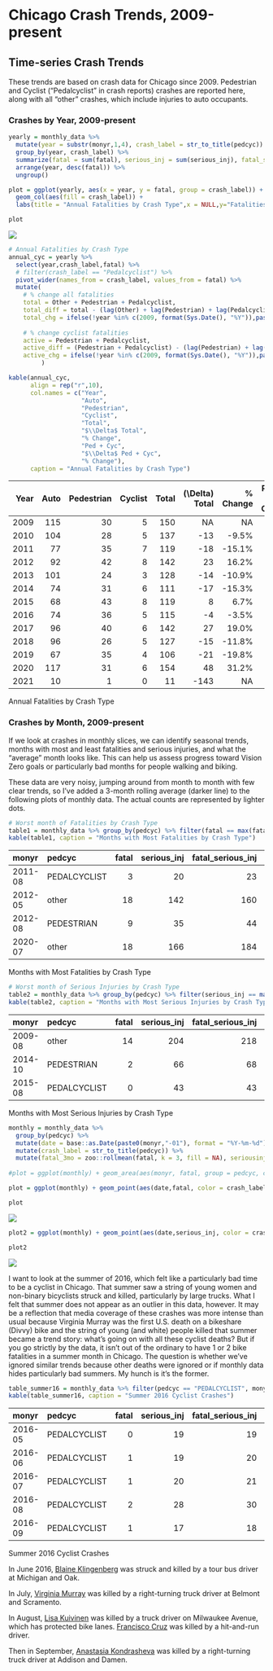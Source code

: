 Chicago Crash Trends, 2009-present
================

## Time-series Crash Trends

These trends are based on crash data for Chicago since 2009. Pedestrian
and Cyclist (“Pedalcyclist” in crash reports) crashes are reported here,
along with all “other” crashes, which include injuries to auto
occupants.

### Crashes by Year, 2009-present

``` r
yearly = monthly_data %>%
  mutate(year = substr(monyr,1,4), crash_label = str_to_title(pedcyc)) %>%
  group_by(year, crash_label) %>%
  summarize(fatal = sum(fatal), serious_inj = sum(serious_inj), fatal_serious_inj = sum(fatal_serious_inj), any_inj = sum(any_inj), crashes = sum(crashes)) %>%
  arrange(year, desc(fatal)) %>%
  ungroup()

plot = ggplot(yearly, aes(x = year, y = fatal, group = crash_label)) + 
  geom_col(aes(fill = crash_label)) + 
  labs(title = "Annual Fatalities by Crash Type",x = NULL,y="Fatalities", color = "Crash Type") + theme_bw()

plot
```

![](crash_trends_files/figure-gfm/unnamed-chunk-2-1.png)<!-- -->

``` r
# Annual Fatalities by Crash Type
annual_cyc = yearly %>% 
  select(year,crash_label,fatal) %>%
  # filter(crash_label == "Pedalcyclist") %>%
  pivot_wider(names_from = crash_label, values_from = fatal) %>%
  mutate(
    # % change all fatalities
    total = Other + Pedestrian + Pedalcyclist,
    total_diff = total - (lag(Other) + lag(Pedestrian) + lag(Pedalcyclist)),
    total_chg = ifelse(!year %in% c(2009, format(Sys.Date(), "%Y")),paste(format(round((total_diff / total) * 100, 1), nsmall=0, big.mark=","), "%", sep=""),NA),
    
    # % change cyclist fatalities
    active = Pedestrian + Pedalcyclist,
    active_diff = (Pedestrian + Pedalcyclist) - (lag(Pedestrian) + lag(Pedalcyclist)),
    active_chg = ifelse(!year %in% c(2009, format(Sys.Date(), "%Y")),paste(format(round((active_diff / active) * 100, 1), nsmall=0, big.mark=","), "%", sep=""),NA)
         )

kable(annual_cyc,
      align = rep("r",10),
      col.names = c("Year",
                    "Auto",
                    "Pedestrian",
                    "Cyclist",
                    "Total",
                    "$\\Delta$ Total",
                    "% Change",
                    "Ped + Cyc",
                    "$\\Delta$ Ped + Cyc",
                    "% Change"),
      caption = "Annual Fatalities by Crash Type")
```

| Year | Auto | Pedestrian | Cyclist | Total | \(\Delta\) Total | % Change | Ped + Cyc | \(\Delta\) Ped + Cyc | % Change |
| ---: | ---: | ---------: | ------: | ----: | ---------------: | -------: | --------: | -------------------: | -------: |
| 2009 |  115 |         30 |       5 |   150 |               NA |       NA |        35 |                   NA |       NA |
| 2010 |  104 |         28 |       5 |   137 |             \-13 |   \-9.5% |        33 |                  \-2 |   \-6.1% |
| 2011 |   77 |         35 |       7 |   119 |             \-18 |  \-15.1% |        42 |                    9 |    21.4% |
| 2012 |   92 |         42 |       8 |   142 |               23 |    16.2% |        50 |                    8 |    16.0% |
| 2013 |  101 |         24 |       3 |   128 |             \-14 |  \-10.9% |        27 |                 \-23 |  \-85.2% |
| 2014 |   74 |         31 |       6 |   111 |             \-17 |  \-15.3% |        37 |                   10 |    27.0% |
| 2015 |   68 |         43 |       8 |   119 |                8 |     6.7% |        51 |                   14 |    27.5% |
| 2016 |   74 |         36 |       5 |   115 |              \-4 |   \-3.5% |        41 |                 \-10 |  \-24.4% |
| 2017 |   96 |         40 |       6 |   142 |               27 |    19.0% |        46 |                    5 |    10.9% |
| 2018 |   96 |         26 |       5 |   127 |             \-15 |  \-11.8% |        31 |                 \-15 |  \-48.4% |
| 2019 |   67 |         35 |       4 |   106 |             \-21 |  \-19.8% |        39 |                    8 |    20.5% |
| 2020 |  117 |         31 |       6 |   154 |               48 |    31.2% |        37 |                  \-2 |   \-5.4% |
| 2021 |   10 |          1 |       0 |    11 |            \-143 |       NA |         1 |                 \-36 |       NA |

Annual Fatalities by Crash Type

### Crashes by Month, 2009-present

If we look at crashes in monthly slices, we can identify seasonal
trends, months with most and least fatalities and serious injuries, and
what the “average” month looks like. This can help us assess progress
toward Vision Zero goals or particularly bad months for people walking
and biking.

These data are very noisy, jumping around from month to month with few
clear trends, so I’ve added a 3-month rolling average (darker line) to
the following plots of monthly data. The actual counts are represented
by lighter dots.

``` r
# Worst month of Fatalities by Crash Type
table1 = monthly_data %>% group_by(pedcyc) %>% filter(fatal == max(fatal))
kable(table1, caption = "Months with Most Fatalities by Crash Type")
```

| monyr   | pedcyc       | fatal | serious\_inj | fatal\_serious\_inj | any\_inj | crashes |
| :------ | :----------- | ----: | -----------: | ------------------: | -------: | ------: |
| 2011-08 | PEDALCYCLIST |     3 |           20 |                  23 |      202 |     216 |
| 2012-05 | other        |    18 |          142 |                 160 |     1492 |    6589 |
| 2012-08 | PEDESTRIAN   |     9 |           35 |                  44 |      228 |     224 |
| 2020-07 | other        |    18 |          166 |                 184 |     1817 |    8591 |

Months with Most Fatalities by Crash Type

``` r
# Worst month of Serious Injuries by Crash Type
table2 = monthly_data %>% group_by(pedcyc) %>% filter(serious_inj == max(serious_inj))
kable(table2, caption = "Months with Most Serious Injuries by Crash Type")
```

| monyr   | pedcyc       | fatal | serious\_inj | fatal\_serious\_inj | any\_inj | crashes |
| :------ | :----------- | ----: | -----------: | ------------------: | -------: | ------: |
| 2009-08 | other        |    14 |          204 |                 218 |     1654 |    6497 |
| 2014-10 | PEDESTRIAN   |     2 |           66 |                  68 |      279 |     269 |
| 2015-08 | PEDALCYCLIST |     0 |           43 |                  43 |      268 |     274 |

Months with Most Serious Injuries by Crash Type

``` r
monthly = monthly_data %>%
  group_by(pedcyc) %>%
  mutate(date = base::as.Date(paste0(monyr,"-01"), format = "%Y-%m-%d")) %>%
  mutate(crash_label = str_to_title(pedcyc)) %>%
  mutate(fatal_3mo = zoo::rollmean(fatal, k = 3, fill = NA), seriousinj_3mo = zoo::rollmean(serious_inj, k = 3, fill = NA))
  
#plot = ggplot(monthly) + geom_area(aes(monyr, fatal, group = pedcyc, color = pedcyc, fill = pedcyc)) + geom_line(aes(monyr, fatal_3mo, group = pedcyc, color = pedcyc))

plot = ggplot(monthly) + geom_point(aes(date,fatal, color = crash_label), alpha = 0.25) + geom_line(aes(date, fatal_3mo, group = crash_label, color = crash_label), size = 1) + labs(title = "3-month Rolling Average of Fatalities by Crash Type",x = NULL,y="Fatalities") + scale_x_date(date_labels = "%Y", date_breaks = "1 year") + theme_bw() + facet_grid(crash_label ~ ., scales="free_y")

plot
```

![](crash_trends_files/figure-gfm/unnamed-chunk-5-1.png)<!-- -->

``` r
plot2 = ggplot(monthly) + geom_point(aes(date,serious_inj, color = crash_label), alpha = 0.25) + geom_line(aes(date, seriousinj_3mo, group = crash_label, color = crash_label), size = 1) + labs(title = "3-month Rolling Average of Serious Injuries by Crash Type",x = NULL,y="Serious Injury (Incapacitating)") + scale_x_date(date_labels = "%m/%y", date_breaks = "1 year") + theme_bw() + facet_grid(crash_label ~ ., scales="free_y")

plot2
```

![](crash_trends_files/figure-gfm/unnamed-chunk-6-1.png)<!-- -->

I want to look at the summer of 2016, which felt like a particularly bad
time to be a cyclist in Chicago. That summer saw a string of young women
and non-binary bicyclists struck and killed, particularly by large
trucks. What I felt that summer does not appear as an outlier in this
data, however. It may be a reflection that media coverage of these
crashes was more intense than usual because Virginia Murray was the
first U.S. death on a bikeshare (Divvy) bike and the string of young
(and white) people killed that summer became a trend story: what’s going
on with all these cyclist deaths? But if you go strictly by the data, it
isn’t out of the ordinary to have 1 or 2 bike fatalities in a summer
month in Chicago. The question is whether we’ve ignored similar trends
because other deaths were ignored or if monthly data hides particularly
bad summers. My hunch is it’s the former.

``` r
table_summer16 = monthly_data %>% filter(pedcyc == "PEDALCYCLIST", monyr %in% c("2016-05","2016-06","2016-07","2016-08","2016-09"))
kable(table_summer16, caption = "Summer 2016 Cyclist Crashes")
```

| monyr   | pedcyc       | fatal | serious\_inj | fatal\_serious\_inj | any\_inj | crashes |
| :------ | :----------- | ----: | -----------: | ------------------: | -------: | ------: |
| 2016-05 | PEDALCYCLIST |     0 |           19 |                  19 |      140 |     150 |
| 2016-06 | PEDALCYCLIST |     1 |           19 |                  20 |      224 |     228 |
| 2016-07 | PEDALCYCLIST |     1 |           20 |                  21 |      222 |     232 |
| 2016-08 | PEDALCYCLIST |     2 |           28 |                  30 |      229 |     245 |
| 2016-09 | PEDALCYCLIST |     1 |           17 |                  18 |      215 |     223 |

Summer 2016 Cyclist Crashes

In June 2016, [Blaine
Klingenberg](https://www.chicagoreader.com/chicago/klingenberg-fatal-crash-red-light-witness-reports/Content?oid=22678194)
was struck and killed by a tour bus driver at Michigan and Oak.

In July, [Virginia
Murray](https://chi.streetsblog.org/2016/07/01/police-divvy-rider-critically-injured-at-belmont-and-sacramento/)
was killed by a right-turning truck driver at Belmont and Scramento.

In August, [Lisa
Kuivinen](https://chi.streetsblog.org/2016/08/16/lisa-kuivinen-20-struck-and-killed-while-biking-on-milwaukee-avenue/)
was killed by a truck driver on Milwaukee Avenue, which has protected
bike lanes. [Francisco
Cruz](https://chi.streetsblog.org/2016/08/19/cyclist-francisco-cruz-remembered-as-a-good-samaritan-driver-still-at-large/)
was killed by a hit-and-run driver.

Then in September, [Anastasia
Kondrasheva](https://chi.streetsblog.org/2016/09/27/woman-killed-in-yesterdays-biketruck-crash-identified-as-anastasia-kondrasheva-23/)
was killed by a right-turning truck driver at Addison and Damen.
